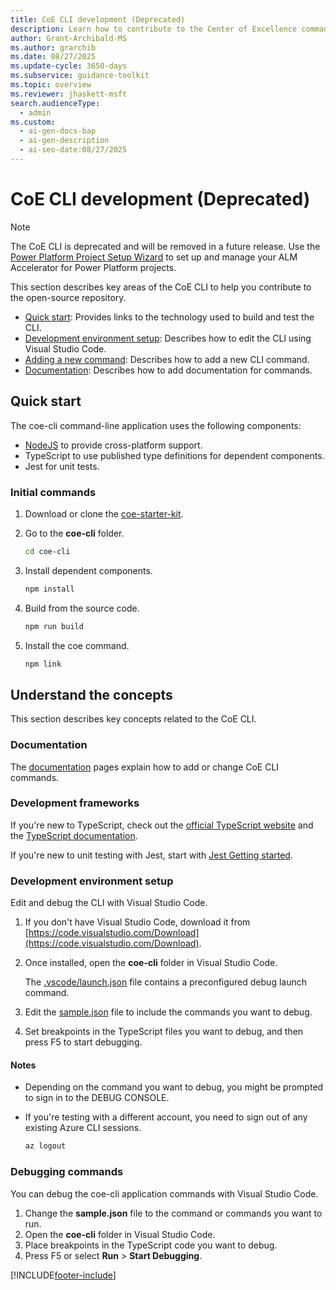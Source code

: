 ```yaml
---
title: CoE CLI development (Deprecated)
description: Learn how to contribute to the Center of Excellence command-line interface, set up your environment, and add new commands using Visual Studio Code.
author: Grant-Archibald-MS
ms.author: grarchib
ms.date: 08/27/2025
ms.update-cycle: 3650-days
ms.subservice: guidance-toolkit
ms.topic: overview
ms.reviewer: jhaskett-msft
search.audienceType:
  - admin
ms.custom:
  - ai-gen-docs-bap
  - ai-gen-description
  - ai-seo-date:08/27/2025
---
```


# CoE CLI development (Deprecated)

> [!NOTE]
> The CoE CLI is deprecated and will be removed in a future release. Use the [Power Platform Project Setup Wizard](../../../alm-accelerator/setup-admin-tasks.md) to set up and manage your ALM Accelerator for Power Platform projects.

This section describes key areas of the CoE CLI to help you contribute to the open-source repository.

- [Quick start](#quick-start): Provides links to the technology used to build and test the CLI.
- [Development environment setup](#development-environment-setup): Describes how to edit the CLI using Visual Studio Code.
- [Adding a new command](./adding-new-command.md): Describes how to add a new CLI command.
- [Documentation](./documentation.md): Describes how to add documentation for commands.

## Quick start

The coe-cli command-line application uses the following components:

- [NodeJS](https://nodejs.org/en/) to provide cross-platform support.
- TypeScript to use published type definitions for dependent components.
- Jest for unit tests.

### Initial commands

1. Download or clone the [coe-starter-kit](https://github.com/microsoft/coe-starter-kit).

1. Go to the **coe-cli** folder.

   ```bash
   cd coe-cli
   ```

1. Install dependent components.

   ```bash
   npm install
   ```

1. Build from the source code.

   ```bash
   npm run build
   ```

1. Install the coe command.

   ```bash
   npm link
   ```

## Understand the concepts

This section describes key concepts related to the CoE CLI.

### Documentation

The [documentation](./documentation.md) pages explain how to add or change CoE CLI commands.

### Development frameworks

If you're new to TypeScript, check out the [official TypeScript website](https://www.typescriptlang.org/) and the [TypeScript documentation](https://www.typescriptlang.org/docs/).

If you're new to unit testing with Jest, start with [Jest Getting started](https://jestjs.io/docs/getting-started).

### Development environment setup

Edit and debug the CLI with Visual Studio Code.

1. If you don't have Visual Studio Code, download it from [https://code.visualstudio.com/Download](https://code.visualstudio.com/Download).

1. Once installed, open the **coe-cli** folder in Visual Studio Code.

    The [.vscode/launch.json](https://github.com/microsoft/coe-starter-kit/tree/main/coe-cli/.vscode/launch.json) file contains a preconfigured debug launch command.

1. Edit the [sample.json](https://github.com/microsoft/coe-starter-kit/tree/main/coe-cli/sample.json) file to include the commands you want to debug.

1. Set breakpoints in the TypeScript files you want to debug, and then press F5 to start debugging.

#### Notes

- Depending on the command you want to debug, you might be prompted to sign in to the DEBUG CONSOLE.

- If you're testing with a different account, you need to sign out of any existing Azure CLI sessions.

   ```bash
   az logout
   ```

### Debugging commands

You can debug the coe-cli application commands with Visual Studio Code.

1. Change the **sample.json** file to the command or commands you want to run.
1. Open the **coe-cli** folder in Visual Studio Code.
1. Place breakpoints in the TypeScript code you want to debug.
1. Press F5 or select **Run** > **Start Debugging**.

[!INCLUDE[footer-include](../../../../includes/footer-banner.md)]

